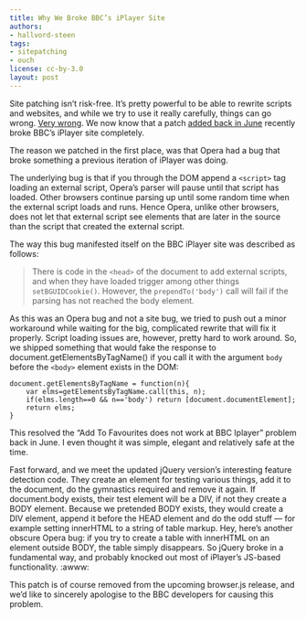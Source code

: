 ```yaml
---
title: Why We Broke BBC’s iPlayer Site
authors:
- hallvord-steen
tags:
- sitepatching
- ouch
license: cc-by-3.0
layout: post
---
```


Site patching isn’t risk-free. It’s pretty powerful to be able to rewrite scripts and websites, and while we try to use it really carefully, things can go wrong. [Very wrong][1]. We now know that a patch [added back in June][2] recently broke BBC’s iPlayer site completely.

[1]: http://twitter.com/RobTaylor84/statuses/113266572717600768
[2]: http://my.opera.com/sitepatching/blog/2011/06/06/apple-core-fixes

The reason we patched in the first place, was that Opera had a bug that broke something a previous iteration of iPlayer was doing.

The underlying bug is that if you through the DOM append a `<script>` tag loading an external script, Opera’s parser will pause until that script has loaded. Other browsers continue parsing up until some random time when the external script loads and runs. Hence Opera, unlike other browsers, does not let that external script see elements that are later in the source than the script that created the external script.

The way this bug manifested itself on the BBC iPlayer site was described as follows:

> There is code in the `<head>` of the document to add external scripts, and when they have loaded trigger among other things `setBGUIDCookie()`. However, the `prependTo('body')` call will fail if the parsing has not reached the body element.

As this was an Opera bug and not a site bug, we tried to push out a minor workaround while waiting for the big, complicated rewrite that will fix it properly. Script loading issues are, however, pretty hard to work around. So, we shipped something that would fake the response to document.getElementsByTagName() if you call it with the argument `body` before the `<body>` element exists in the DOM:

	document.getElementsByTagName = function(n){
		var elms=getElementsByTagName.call(this, n);
		if(elms.length==0 && n=='body') return [document.documentElement];
		return elms;
	}

This resolved the “Add To Favourites does not work at BBC Iplayer” problem back in June. I even thought it was simple, elegant and relatively safe at the time.

Fast forward, and we meet the updated jQuery version’s interesting feature detection code. They create an element for testing various things, add it to the document, do the gymnastics required and remove it again. If document.body exists, their test element will be a DIV, if not they create a BODY element. Because we pretended BODY exists, they would create a DIV element, append it before the HEAD element and do the odd stuff — for example setting innerHTML to a string of table markup. Hey, here’s another obscure Opera bug: if you try to create a table with innerHTML on an element outside BODY, the table simply disappears. So jQuery broke in a fundamental way, and probably knocked out most of iPlayer’s JS-based functionality. :awww:

This patch is of course removed from the upcoming browser.js release, and we’d like to sincerely apologise to the BBC developers for causing this problem.
